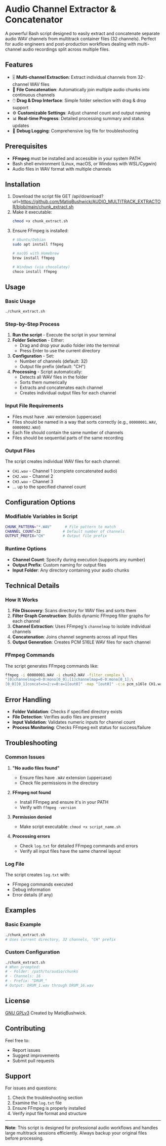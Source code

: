 # Audio Channel Extractor & Concatenator

A powerful Bash script designed to easily extract and concatenate separate audio WAV channels from multitrack container files (32 channels). Perfect for audio engineers and post-production workflows dealing with multi-channel audio recordings split across multiple files.

## Features

- 🎚️ **Multi-channel Extraction**: Extract individual channels from 32-channel WAV files
- 🔄 **File Concatenation**: Automatically join multiple audio chunks into continuous channels
- 🖱️ **Drag & Drop Interface**: Simple folder selection with drag & drop support
- ⚙️ **Customizable Settings**: Adjust channel count and output naming
- 📊 **Real-time Progress**: Detailed processing summary and status updates
- 🐛 **Debug Logging**: Comprehensive log file for troubleshooting

## Prerequisites

- **FFmpeg** must be installed and accessible in your system PATH
- Bash shell environment (Linux, macOS, or Windows with WSL/Cygwin)
- Audio files in WAV format with multiple channels

## Installation

1. Download the script file GET /api/download?url=https://github.com/MatiqBushwick/AUDIO_MULTITRACK_EXTRACTOR/blob/main/chunk_extract.sh
2. Make it executable:
   ```bash
   chmod +x chunk_extract.sh
   ```
3. Ensure FFmpeg is installed:
   ```bash
   # Ubuntu/Debian
   sudo apt install ffmpeg
   
   # macOS with Homebrew
   brew install ffmpeg
   
   # Windows (via chocolatey)
   choco install ffmpeg
   ```

## Usage

### Basic Usage
```bash
./chunk_extract.sh
```

### Step-by-Step Process

1. **Run the script** - Execute the script in your terminal
2. **Folder Selection** - Either:
   - Drag and drop your audio folder into the terminal
   - Press Enter to use the current directory
3. **Configuration** - Set:
   - Number of channels (default: 32)
   - Output file prefix (default: "CH")
4. **Processing** - Script automatically:
   - Detects all WAV files in the folder
   - Sorts them numerically
   - Extracts and concatenates each channel
   - Creates individual output files for each channel

### Input File Requirements

- Files must have `.WAV` extension (uppercase)
- Files should be named in a way that sorts correctly (e.g., `00000001.WAV`, `00000002.WAV`)
- Each file should contain the same number of channels
- Files should be sequential parts of the same recording

### Output Files

The script creates individual WAV files for each channel:
- `CH1.wav` - Channel 1 (complete concatenated audio)
- `CH2.wav` - Channel 2
- `CH3.wav` - Channel 3
- ... up to the specified channel count

## Configuration Options

### Modifiable Variables in Script
```bash
CHUNK_PATTERN="*.WAV"      # File pattern to match
CHANNEL_COUNT=32          # Default number of channels
OUTPUT_PREFIX="CH"        # Output file prefix
```

### Runtime Options
- **Channel Count**: Specify during execution (supports any number)
- **Output Prefix**: Custom naming for output files
- **Input Folder**: Any directory containing your audio chunks

## Technical Details

### How It Works
1. **File Discovery**: Scans directory for WAV files and sorts them
2. **Filter Graph Construction**: Builds dynamic FFmpeg filter graphs for each channel
3. **Channel Extraction**: Uses FFmpeg's `channelmap` to isolate individual channels
4. **Concatenation**: Joins channel segments across all input files
5. **Output Generation**: Creates PCM S16LE WAV files for each channel

### FFmpeg Commands
The script generates FFmpeg commands like:
```bash
ffmpeg -i 00000001.WAV -i chunk2.WAV -filter_complex \
"[0]channelmap=0-0:mono[0_0];[1]channelmap=0-0:mono[0_1];\
[0_0][0_1]concat=n=2:v=0:a=1[out0]" -map "[out0]" -c:a pcm_s16le CH1.wav
```

## Error Handling

- **Folder Validation**: Checks if specified directory exists
- **File Detection**: Verifies audio files are present
- **Input Validation**: Validates numeric inputs for channel count
- **Process Monitoring**: Checks FFmpeg exit status for success/failure

## Troubleshooting

### Common Issues

1. **"No audio files found"**
   - Ensure files have `.WAV` extension (uppercase)
   - Check file permissions in the directory

2. **FFmpeg not found**
   - Install FFmpeg and ensure it's in your PATH
   - Verify with `ffmpeg -version`

3. **Permission denied**
   - Make script executable: `chmod +x script_name.sh`

4. **Processing errors**
   - Check `log.txt` for detailed FFmpeg commands and errors
   - Verify all input files have the same channel layout

### Log File
The script creates `log.txt` with:
- FFmpeg commands executed
- Debug information
- Error details (if any)

## Examples

### Basic Example
```bash
./chunk_extract.sh
# Uses current directory, 32 channels, "CH" prefix
```

### Custom Configuration
```bash
./chunk_extract.sh
# When prompted:
# - Folder: /path/to/audio/chunks
# - Channels: 16
# - Prefix: "DRUM_"
# Output: DRUM_1.wav through DRUM_16.wav
```

## License

[GNU GPLv3](LICENSE) Created by MatiqBushwick.

## Contributing

Feel free to:
- Report issues
- Suggest improvements
- Submit pull requests

## Support

For issues and questions:
1. Check the troubleshooting section
2. Examine the `log.txt` file
3. Ensure FFmpeg is properly installed
4. Verify input file format and structure

---

**Note**: This script is designed for professional audio workflows and handles large multitrack sessions efficiently. Always backup your original files before processing.
